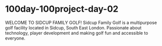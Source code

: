 # 100day-100project-day-02
WELCOME TO SIDCUP FAMILY GOLF! Sidcup Family Golf is a multipurpose golf facility located in Sidcup, South East London. Passionate about technology, player development and making golf fun and accessible to everyone.
